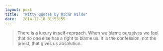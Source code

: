 ```yaml
---
layout: post
title:  "Witty quotes by Oscar Wilde"
date:   2014-12-18 01:59:59
---
```


> There is a luxury in self-reproach. When we blame ourselves we feel that no one else has a right to blame us. It is the confession, not the priest, that gives us absolution.

